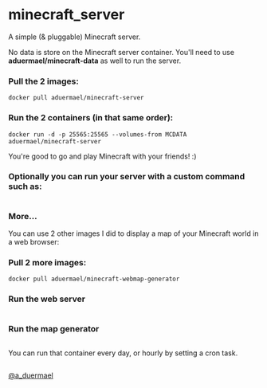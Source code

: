minecraft_server
================

A simple (& pluggable) Minecraft server. 

No data is store on the Minecraft server container. 
You'll need to use **aduermael/minecraft-data** as well to run the server. 

### Pull the 2 images:
```docker pull aduermael/aduermael/minecraft-data
docker pull aduermael/minecraft-server
```
### Run the 2 containers (in that same order):
```docker run --name MCDATA aduermael/minecraft-data
docker run -d -p 25565:25565 --volumes-from MCDATA aduermael/minecraft-server
```

You're good to go and play Minecraft with your friends! :)

### Optionally you can run your server with a custom command such as:

```docker run -t -i -p 25565:25565 --volumes-from MCDATA aduermael/minecraft-server java -Xms1536M -Xmx2560M -jar minecraft_server.jar
```

### More...

You can use 2 other images I did to display a map of your Minecraft world in a web browser:

### Pull 2 more images:
```docker pull aduermael/minecraft-webmap
docker pull aduermael/minecraft-webmap-generator
```

### Run the web server
```docker run -d -p 80:80 --name MCWEBMAP aduermael/minecraft-webmap
```

### Run the map generator
```docker run --volumes-from MCDATA --volumes-from MCWEBMAP aduermael/minecraft-webmap-generator
```

You can run that container every day, or hourly by setting a cron task. 

```@daily docker run --volumes-from MCDATA --volumes-from MCWEBMAP aduermael/minecraft-webmap-generator
```

[@a_duermael][2]


  [1]: https://twitter.com/gaetan_dv
  [2]: https://twitter.com/aduermael
